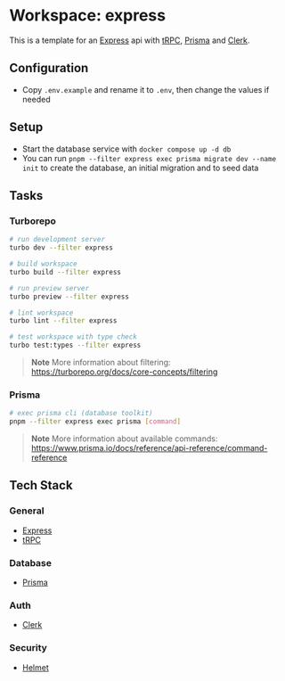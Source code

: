 # Workspace: express

This is a template for an [Express](https://expressjs.com) api with [tRPC](https://trpc.io), [Prisma](https://www.prisma.io) and [Clerk](https://clerk.com).

## Configuration

- Copy `.env.example` and rename it to `.env`, then change the values if needed

## Setup

- Start the database service with `docker compose up -d db`
- You can run `pnpm --filter express exec prisma migrate dev --name init` to create the database, an initial migration and to seed data

## Tasks

### Turborepo

```sh
# run development server
turbo dev --filter express

# build workspace
turbo build --filter express

# run preview server
turbo preview --filter express

# lint workspace
turbo lint --filter express

# test workspace with type check
turbo test:types --filter express
```

> **Note**
> More information about filtering: https://turborepo.org/docs/core-concepts/filtering

### Prisma

```sh
# exec prisma cli (database toolkit)
pnpm --filter express exec prisma [command]
```

> **Note**
> More information about available commands: https://www.prisma.io/docs/reference/api-reference/command-reference

## Tech Stack

### General

- [Express](https://expressjs.com)
- [tRPC](https://trpc.io)

### Database

- [Prisma](https://www.prisma.io)

### Auth

- [Clerk](https://clerk.com)

### Security

- [Helmet](https://helmetjs.github.io)
